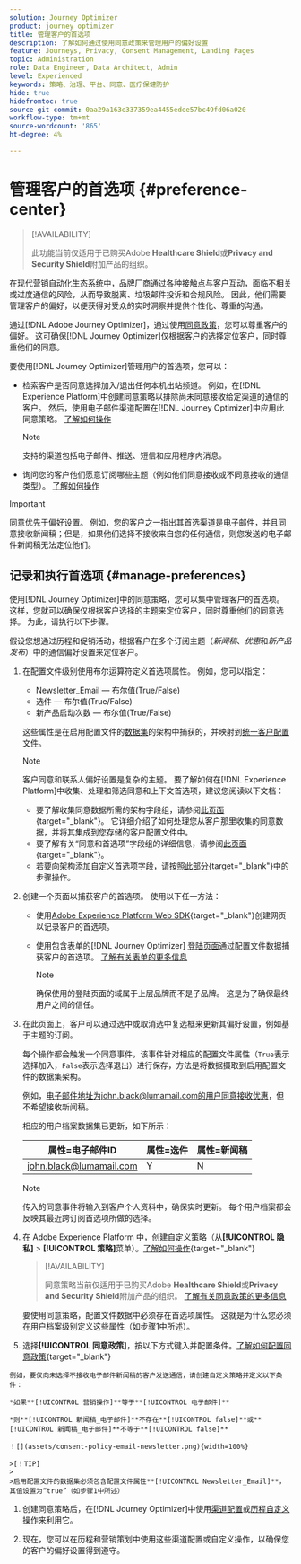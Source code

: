 ```yaml
---
solution: Journey Optimizer
product: journey optimizer
title: 管理客户的首选项
description: 了解如何通过使用同意政策来管理用户的偏好设置
feature: Journeys, Privacy, Consent Management, Landing Pages
topic: Administration
role: Data Engineer, Data Architect, Admin
level: Experienced
keywords: 策略、治理、平台、同意、医疗保健防护
hide: true
hidefromtoc: true
source-git-commit: 0aa29a163e337359ea4455edee57bc49fd06a020
workflow-type: tm+mt
source-wordcount: '865'
ht-degree: 4%

---
```


# 管理客户的首选项 {#preference-center}

>[!AVAILABILITY]
>
>此功能当前仅适用于已购买Adobe **Healthcare Shield**&#x200B;或&#x200B;**Privacy and Security Shield**&#x200B;附加产品的组织。

在现代营销自动化生态系统中，品牌厂商通过各种接触点与客户互动，面临不相关或过度通信的风险，从而导致脱离、垃圾邮件投诉和合规风险。 因此，他们需要管理客户的偏好，以便获得对受众的实时洞察并提供个性化、尊重的沟通。

通过[!DNL Adobe Journey Optimizer]，通过使用[同意政策](consent.md)，您可以尊重客户的偏好<!-- in terms of **channels** and **topics**-->。 这可确保[!DNL Journey Optimizer]仅根据客户的选择<!-- their preferred channels and on the subscription topics-->定位客户，同时尊重他们的同意。

要使用[!DNL Journey Optimizer]管理用户的首选项，您可以：

* 检索客户是否同意选择加入/退出任何本机出站频道。 例如，在[!DNL Experience Platform]中创建同意策略以排除尚未同意接收给定渠道的通信的客户。 然后，使用电子邮件渠道配置在[!DNL Journey Optimizer]中应用此同意策略。 [了解如何操作](consent.md#surface-marketing-actions)

  >[!NOTE]
  >
  >支持的渠道包括电子邮件、推送、短信和应用程序内消息。<!--To check-->

* 询问您的客户他们愿意订阅哪些主题（例如他们同意接收或不同意接收的通信类型）。 [了解如何操作](#manage-preferences)

>[!IMPORTANT]
>
>同意优先于偏好设置。 例如，您的客户之一指出其首选渠道是电子邮件，并且同意接收新闻稿<!-- they are interested in yoga-->；但是，如果他们选择不接收来自您的任何通信，则您发送的电子邮件新闻稿无法定位他们<!-- on yoga-->。

## 记录和执行首选项 {#manage-preferences}

使用[!DNL Journey Optimizer]中的同意策略，您可以集中管理客户的首选项。 这样，您就可以确保仅根据客户选择的主题来定位客户，同时尊重他们的同意选择。 为此，请执行以下步骤。

假设您想通过历程和促销活动，根据客户在多个订阅主题（*新闻稿*、*优惠*&#x200B;和&#x200B;*新产品发布*）中的通信偏好设置来定位客户。

1. 在配置文件级别<!--how??-->使用布尔运算符定义首选项属性。 例如，您可以指定：

   * Newsletter_Email — 布尔值(True/False)
   * 选件 — 布尔值(True/False)
   * 新产品启动次数 — 布尔值(True/False)

   这些属性是在启用配置文件的[数据集](../data/get-started-datasets.md)的架构中捕获的，并映射到[统一客户配置文件](../audience/get-started-profiles.md)。

   >[!NOTE]
   >
   >客户同意和联系人偏好设置是复杂的主题。 要了解如何在[!DNL Experience Platform]中收集、处理和筛选同意和上下文首选项，建议您阅读以下文档：
   >
   >* 要了解收集同意数据所需的架构字段组，请参阅[此页面](https://experienceleague.adobe.com/en/docs/experience-platform/landing/governance-privacy-security/consent/adobe/overview){target="_blank"}。 它详细介绍了如何处理您从客户那里收集的同意数据，并将其集成到您存储的客户配置文件中。
   >* 要了解有关“同意和首选项”字段组的详细信息，请参阅[此页面](https://experienceleague.adobe.com/en/docs/experience-platform/xdm/field-groups/profile/consents#ingest){target="_blank"}。
   >* 若要向架构添加自定义首选项字段，请按照[此部分](https://experienceleague.adobe.com/en/docs/experience-platform/landing/governance-privacy-security/consent/adobe/dataset#custom-consent){target="_blank"}中的步骤操作。

1. 创建一个页面以捕获客户的首选项。 使用以下任一方法：

   * 使用[Adobe Experience Platform Web SDK](https://experienceleague.adobe.com/en/docs/experience-platform/web-sdk/home){target="_blank"}创建网页以记录客户的首选项。

   * 使用包含表单的[!DNL Journey Optimizer] [登陆页面](../landing-pages/create-lp.md)通过配置文件数据捕获客户的首选项。  [了解有关表单的更多信息](../landing-pages/lp-forms.md) <!--Forms not released/announced yet - TBC-->

     >[!NOTE]
     >
     >确保使用的登陆页面的域属于上层品牌而不是子品牌。 这是为了确保最终用户之间的信任。<!--Please clarify-->

1. 在此页面上，客户可以通过选中或取消选中复选框来更新其偏好设置，例如基于主题的订阅。

   每个操作都会触发一个同意事件，该事件针对相应的配置文件属性（`True`表示选择加入，`False`表示选择退出）进行保存，方法是将数据摄取到启用配置文件的数据集架构<!-- that contains the corresponding preference fields-->。

   <!--Record your users' preferences through the web page or landing page that you created. The data is saved against the corresponding profile, meaning that the preference data is ingested into a Profile-enabled dataset whose schema contains consent/preference fields.-->

   例如，电子邮件地址为john.black@lumamail.com的用户同意接收优惠，但不希望接收新闻稿。

   相应的用户档案数据集已更新，如下所示：

   | 属性=电子邮件ID | 属性=选件 | 属性=新闻稿 |
   |---------|----------|---------|
   | john.black@lumamail.com | Y | N |

   >[!NOTE]
   >
   >传入的同意事件将输入到客户个人资料中，确保实时更新。 每个用户档案都会反映其最近跨订阅首选项所做的选择。

1. 在 Adobe Experience Platform 中，创建自定义策略（从&#x200B;**[!UICONTROL 隐私]** > **[!UICONTROL 策略]**&#x200B;菜单）。[了解如何操作](https://experienceleague.adobe.com/docs/experience-platform/data-governance/policies/user-guide.html?lang=zh-Hans#create-policy){target="_blank"}

   >[!AVAILABILITY]
   >
   >同意策略当前仅适用于已购买Adobe **Healthcare Shield**&#x200B;或&#x200B;**Privacy and Security Shield**&#x200B;附加产品的组织。 [了解有关同意政策的更多信息](consent.md)

   要使用同意策略，配置文件数据中必须存在首选项属性。 这就是为什么您必须在用户档案级别定义这些属性（如步骤1中所述）。

1. 选择&#x200B;**[!UICONTROL 同意政策]**，按以下方式键入并配置条件。[了解如何配置同意政策](https://experienceleague.adobe.com/docs/experience-platform/data-governance/policies/user-guide.html?lang=zh-Hans#consent-policy){target="_blank"}

<!--Consent policies are comprised of two logical components:

* **If**: The condition that will trigger the policy check, based on a certain marketing action (email, SMS, push, custom action, etc.) being performed, the presence of certain data usage labels, or a combination of the two.

* **Then**: The consent attribute must be present for a profile to be included in the action that triggered the policy. More than one field can also be selected.-->

    例如，要仅向未选择不接收电子邮件新闻稿的客户发送通信，请创建自定义策略并定义以下条件：
    
    *如果**[!UICONTROL 营销操作]**等于**[!UICONTROL 电子邮件]**
    
    *则**[!UICONTROL 新闻稿_电子邮件]**不存在**[!UICONTROL false]**或**[!UICONTROL 新闻稿_电子邮件]**不等于**[!UICONTROL false]**
    
    ！[](assets/consent-policy-email-newsletter.png){width=100%}
    
    >[！TIP]
    >
    >启用配置文件的数据集必须包含配置文件属性**[!UICONTROL Newsletter_Email]**，其值设置为“true”（如步骤1中所述）

1. 创建同意策略后，在[!DNL Journey Optimizer]中使用[渠道配置](consent.md#surface-marketing-actions)或[历程自定义操作](consent.md#journey-custom-actions)来利用它。

1. 现在，您可以在历程和营销策划中使用这些渠道配置或自定义操作，以确保您的<!--targeted-->客户的偏好设置得到遵守。
